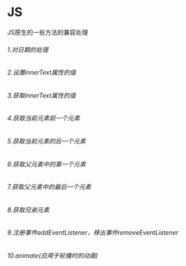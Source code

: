 # JS
JS原生的一些方法的兼容处理

###### 1.对日期的处理
###### 2.设置innerText属性的值
###### 3.获取innerText属性的值
###### 4.获取当前元素前一个元素
###### 5.获取当前元素的后一个元素
###### 6.获取父元素中的第一个元素
###### 7.获取父元素中的最后一个元素
###### 8.获取兄弟元素
###### 9.注册事件addEventListener，移出事件removeEventListener
###### 10.animate(应用于轮播时的动画)
   
